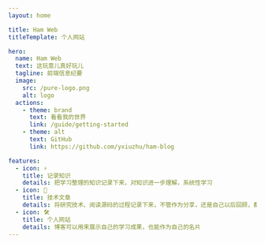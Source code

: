 ```yaml
---
layout: home

title: Ham Web
titleTemplate: 个人网站

hero:
  name: Ham Web
  text: 这玩意儿真好玩儿
  tagline: 前端信息纪要
  image:
    src: /pure-logo.png
    alt: logo
  actions:
    - theme: brand
      text: 看看我的世界
      link: /guide/getting-started
    - theme: alt
      text: GitHub
      link: https://github.com/yxiuzhu/ham-blog

features:
  - icon: ⚡️
    title: 记录知识
    details: 把学习整理的知识记录下来，对知识进一步理解，系统性学习
  - icon: 🖖
    title: 技术文章
    details: 将研究技术、阅读源码的过程记录下来，不管作为分享，还是自己以后回顾，都是一种很不错的方式
  - icon: 🛠️
    title: 个人网站
    details: 博客可以用来展示自己的学习成果，也能作为自己的名片
---
```


<script setup>
import { useData } from 'vitepress'

const { theme } = useData()
console.log(theme)
</script>

<template>
  <h1>{{ theme }}</h1>
</template>